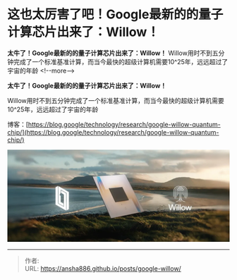 # 这也太厉害了吧！Google最新的的量子计算芯片出来了：Willow！

**太牛了！Google最新的的量子计算芯片出来了：Willow！**
Willow用时不到五分钟完成了一个标准基准计算，而当今最快的超级计算机需要10^25年，远远超过了宇宙的年龄
&lt;!--more--&gt;

**太牛了！Google最新的的量子计算芯片出来了：Willow！**

Willow用时不到五分钟完成了一个标准基准计算，而当今最快的超级计算机需要10^25年，远远超过了宇宙的年龄

博客：[https://blog.google/technology/research/google-willow-quantum-chip/](https://blog.google/technology/research/google-willow-quantum-chip/)

![](https://raw.githubusercontent.com/ansha886/blog-images/master/Willow.webp)

---

> 作者:   
> URL: https://ansha886.github.io/posts/google-willow/  

